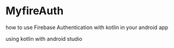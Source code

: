 # MyfireAuth

how to use Firebase Authentication with kotlin in your android app

using kotlin with android studio
